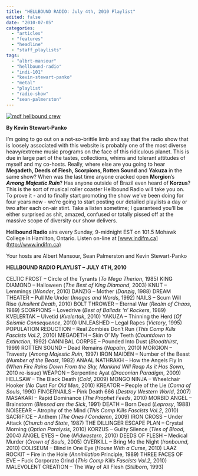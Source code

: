 ```yaml
---
title: "HELLBOUND RADIO: July 4th, 2010 Playlist"
edited: false
date: "2010-07-05"
categories:
  - "articles"
  - "features"
  - "headline"
  - "staff_playlists"
tags:
  - "albrt-mansour"
  - "hellbound-radio"
  - "indi-101"
  - "kevin-stewart-panko"
  - "metal"
  - "playlist"
  - "radio-show"
  - "sean-palmerston"
---
```


[![mdf hellbound crew](http://www.hellbound.ca/wp-content/uploads/2010/06/mdf-hellbound-crew.jpg "mdf hellbound crew")](http://www.hellbound.ca/wp-content/uploads/2010/06/mdf-hellbound-crew.jpg)

**By Kevin Stewart-Panko**

I’m going to go out on a not-so-brittle limb and say that the radio show that is loosely associated with this website is probably one of the most diverse heavy/extreme music programs on the face of this ridiculous planet. This is due in large part of the tastes, collections, whims and tolerant attitudes of myself and my co-hosts. Really, where else are you going to hear **Megadeth, Deeds of Flesh, Scorpions, Rotten Sound** and **Yakuza** in the same show? When was the last time anyone cracked open **Morgion**’s _**Among Majestic Ruin**_? Has anyone outside of Brazil even heard of **Korzus**? This is the sort of musical roller coaster Hellbound Radio will take you on. To prove it - and to finally start promoting the show we’ve been doing for four years now - we’re going to start posting our detailed playlists a day or two after each on-air stint. Take a listen sometime; I guaranteed you’ll be either surprised as shit, amazed, confused or totally pissed off at the massive scope of diversity our show delivers.

**Hellbound Radio** airs every Sunday, 9-midnight EST on 101.5 Mohawk College in Hamilton, Ontario. Listen on-line at [www.indifm.ca](http://www.indifm.ca)

Your hosts are Albert Mansour, Sean Palmerston and Kevin Stewart-Panko

**HELLBOUND RADIO PLAYLIST – JULY 4TH, 2010**

CELTIC FROST – Circle of the Tyrants (_To Mega Therion_, 1985) KING DIAMOND – Halloween (_The Best of King Diamond_, 2003) KNUT – Lemmings (_Wonder_, 2010) DANZIG – Mother (_Danzig_, 1988) DREAM THEATER – Pull Me Under (_Images and Words_, 1992) NAILS – Scum Will Rise (_Unsilent Death_, 2010) BOLT THROWER – Eternal War (_Realm of Chaos_, 1989) SCORPIONS – Lovedrive (_Best of Ballads ‘n’ Rockers_, 1989) KVELERTAK – Ulvetid (_Kvelertak_, 2010) YAKUZA – Thinning the Herd (_Of Seismic Consequence_, 2010) UNLEASHED – Legal Rapes (_Victory_, 1995) POPULATION REDUCTION – Real Zombies Don’t Run (_This Comp Kills Fascists Vol.2_, 2010) MEGADETH – Skin O’ My Teeth (_Countdown to Extinction_, 1992) CANNIBAL CORPSE – Pounded Into Dust (_Bloodthirst_, 1999) ROTTEN SOUND – Dead Remains (_Napalm_, 2010) MORGION – Travesty (_Among Majestic Ruin_, 1997) IRON MAIDEN – Number of the Beast (_Number of the Beast_, 1982) ANAAL NATHRAKH – How the Angels Fly In (_When Fire Rains Down From the Sky, Mankind Will Reap As it Has Sown_, 2010 re-issue) WEAPON – Serpentine Ayat (_Draconian Paradigm_, 2009) HELLSAW – The Black Death (_Cold_, 2009) MONGO NINJA – Wheelchair Hooker (_No Cunt For Old Men_, 2010) KREATOR – People of the Lie (_Coma of Souls_, 1990) FINGERNAILS – Pink Death 666 (_Destroy Western World_, 2007) MASAKARI – Rapid Dominance (_The Prophet Feeds_, 2010) MORBID ANGEL – Brainstorm (_Blessed are the Sick_, 1991) DEATH – Born Dead (_Leprosy_, 1988) NOISEEAR – Atrophy of the Mind (_This Comp Kills Fascists Vol.2_, 2010) SACRIFICE – Anthem (_The Ones I Condemn_, 2009) IRON CROSS – Under Attack (_Church and State_, 1987) THE DILLINGER ESCAPE PLAN – Crystal Morning (_Option Paralysis_, 2010) KORZUS – Guilty Silence (_Ties of Blood_, 2004) ANGEL EYES – One (_Midwestern_, 2010) DEEDS OF FLESH – Medical Murder (_Crown of Souls_, 2005) OVERKILL – Bring Me the Night (_Ironbound_, 2010) COLISEUM – Blind in One Eye (_House With a Curse_, 2010) LAAZ ROCKIT – Fire in the Hole (_Annihilation_ Principle, 1989) THREE FACES OF EVE – Fuck Corporate Grind (_This Comp Kills Fascists Vol.2_, 2010) MALEVOLENT CREATION – The Way of All Flesh (_Stillborn_, 1993)

